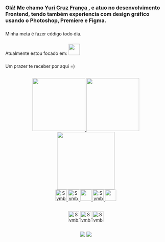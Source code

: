 ### Olá! Me chamo <a href="https://www.linkedin.com/in/yuricf/" >Yuri Cruz França </a>, e atuo no desenvolvimento Frontend, tendo também experiencia com design gráfico usando o Photoshop, Premiere e Figma. <br>

###
Minha meta é fazer código todo dia. <br>
###
Atualmente estou focado em: <img src="https://cdn.jsdelivr.net/gh/devicons/devicon/icons/react/react-original-wordmark.svg" width="35" height="35"/>
###
Um prazer te receber por aqui =)
          


##

<div align="center">
<a href="https://github.com/YuriCF1">
  <img height="165em" src="https://github-readme-stats.vercel.app/api?username=YuriCF1&show_icons=true&theme=chartreuse-dark&include_all_commits=true&count_private=true"/>
  <img height="165em" src="https://github-readme-stats.vercel.app/api/top-langs/?username=YuriCF1&layout=compact&langs_count=7&theme=chartreuse-dark"/>
  <img height='180em' src='https://github-readme-streak-stats.herokuapp.com?user=YuriCF1&theme=chartreuse-dark&hide_format=j%20M%5B%20Y%5D&fire=DD0000&ring=52DD81&dates=52DD81&stroke=ABCFDD' />
  
  
<div align=center>
  <img alt="Symbol-HTML" src="https://cdn.jsdelivr.net/gh/devicons/devicon/icons/html5/html5-original.svg" width="35" height="35"/> 
  <img alt="Symbol-CSS" src="https://cdn.jsdelivr.net/gh/devicons/devicon/icons/css3/css3-original.svg" width="35" height="35"/>
  <img src="https://cdn.jsdelivr.net/gh/devicons/devicon/icons/bootstrap/bootstrap-original.svg" width="35" height="35"/>
  <img alt="Symbol-JavaScript" src="https://cdn.jsdelivr.net/gh/devicons/devicon/icons/javascript/javascript-original.svg" width="35" height="35"/>
  <img src="https://cdn.jsdelivr.net/gh/devicons/devicon/icons/typescript/typescript-original.svg" width="35" height="35"/>     
  
 ## 
  
 <img align="center" alt="Symbol-Photoshop" src="https://cdn.jsdelivr.net/gh/devicons/devicon/icons/photoshop/photoshop-plain.svg" width="34" height="34"/>
  <img align="center" alt="Symbol-Premiere" src="https://cdn.jsdelivr.net/gh/devicons/devicon/icons/premierepro/premierepro-original.svg" width="34" height="34"/>
  <img align="center" alt="Symbol-Figma" src="https://cdn.jsdelivr.net/gh/devicons/devicon/icons/figma/figma-original.svg" width="34" height="34" />
          
</div>
                                                                                                                               
##
  
<div align=center >
  <a href = "mailto: yuricruzf@gmail.com"> <img src= https://img.shields.io/badge/Gmail-D14836?style=for-the-badge&logo=gmail&logoColor=white target="_blank"></a>
  <a href = "https://www.linkedin.com/in/yf19/"> <img src= https://img.shields.io/badge/LinkedIn-0077B5?style=for-the-badge&logo=linkedin&logoColor=white target="_blank"> </a>
  
</div>

<!---
YuriCF1/YuriCF1 is a ✨ special ✨ repository because its `README.md` (this file) appears on your GitHub profile.
You can click the Preview link to take a look at your changes.
--->
 
